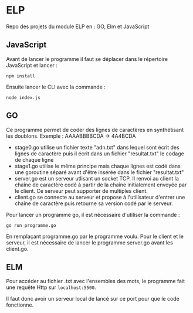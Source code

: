 # ELP

Repo des projets du module ELP en : GO, Elm et JavaScript

## JavaScript

Avant de lancer le programme il faut se déplacer dans le répertoire JavaScript et lancer :

    npm install

Ensuite lancer le CLI avec la commande :

    node index.js


## GO

Ce programme permet de coder des lignes de caractères en synthétisant les doublons. 
Exemple : AAAABBBBCDA -> 4A4BCDA

 - stage0.go utilise un fichier texte "adn.txt" dans lequel sont écrit des lignes de caractère puis il écrit dans un fichier "resultat.txt" le codage de chaque ligne
 - stage1.go utilise le même principe mais chaque lignes est codé dans une goroutine séparé avant d'être insérée dans le fichier "resultat.txt"
 - server.go est un serveur utlisant un socket TCP. Il renvoi au client la chaîne de caractère codé à partir de la chaîne initialement envoyée par le client. Ce serveur peut supporter de multiples client.
 - client.go se connecte au serveur et propose à l'utilisateur d'entrer une chaîne de caractère puis retourne sa version codé par le serveur.
 
Pour lancer un programme go, il est nécessaire d'utiliser la commande :

    go run programme.go
    
En remplaçant programme.go par le programme voulu.
Pour le client et le serveur, il est nécessaire de lancer le programme server.go avant les client.go.



## ELM

Pour accéder au fichier .txt avec l'ensembles des mots, le programme fait une requête Http sur `localhost:5500`.

Il faut donc avoir un serveur local de lancé sur ce port pour que le code fonctionne.

